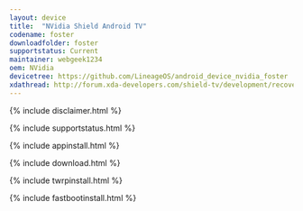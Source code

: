 ```yaml
---
layout: device
title:  "NVidia Shield Android TV"
codename: foster
downloadfolder: foster
supportstatus: Current
maintainer: webgeek1234
oem: NVidia
devicetree: https://github.com/LineageOS/android_device_nvidia_foster
xdathread: http://forum.xda-developers.com/shield-tv/development/recovery-twrp-shield-android-tv-t3510456
---
```


{% include disclaimer.html %}

{% include supportstatus.html %}

{% include appinstall.html %}

{% include download.html %}

{% include twrpinstall.html %}

{% include fastbootinstall.html %}
